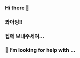 ### Hi there 👋
### 퐈아팅!!
### 집에 보내주세여... 
### 🤔 I’m looking for help with ...

<!--[![Tech Blog Badge](http://img.shields.io/badge/-Tech%20blog-black?style=flat-square&logo=github&link=https://zzsza.github.io/)](https://zzsza.github.io/)-->
	
